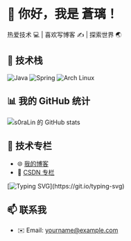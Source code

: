 # 👋 你好，我是 蒼璃！

热爱技术 💻 | 喜欢写博客 ✍️ | 探索世界 🌏

## 🚀 技术栈
![Java](https://img.shields.io/badge/Java-%23ED8B00.svg?style=flat&logo=java&logoColor=white)
![Spring](https://img.shields.io/badge/Spring-%236DB33F.svg?style=flat&logo=spring&logoColor=white)
![Arch Linux](https://img.shields.io/badge/Arch_Linux-1793D1?style=flat&logo=arch-linux&logoColor=white)

## 📊 我的 GitHub 统计
![s0raLin 的 GitHub stats](https://github-readme-stats.vercel.app/api?username=s0raLin&show_icons=true&theme=tokyonight)

## 🔧 技术专栏
- 🌐 [我的博客](https://s0ralin.github.io)
- 📘 [CSDN 专栏](https://blog.csdn.net/bit_10)

[![Typing SVG](https://readme-typing-svg.demolab.com?font=Fira+Code&pause=1000&color=1937FF&background=0A0A0A00&center=true&vCenter=true&multiline=true&random=true&width=435&lines=Lorem+ipsum+dolor+sit+amet%2C+consectetur+adipiscing+elit.+Nulla+lobortis+placerat+enim+nec+cursus.+Ut+et+elit+congue%2C+facilisis+dui+id%2C+efficitur+velit.+Integer+faucibus+velit+varius+arcu+consectetur+aliquam.+Sed+dui+ante%2C+euismod+non+malesuada+vel%2C+suscipit+vel+elit.+Nullam+tempor+vehicula+urna%2C+sed+dignissim+ligula+hendrerit+in.+Orci+varius+natoque+penatibus+et+magnis+dis+parturient+montes%2C+nascetur+ridiculus+mus.+Proin+et+nisi+eget+nunc+vehicula+posuere.+Nam+elementum+finibus+auctor.+Suspendisse+a+mauris+et+arcu+molestie+egestas+sed+et+dolor.+Nullam+ut+est+tristique%2C+iaculis+tortor+non%2C+viverra+felis.+Praesent+a+tincidunt+tellus%2C+eget+congue+eros.+Mauris+non+libero+nec+ipsum+ultricies+tincidunt+sit+amet+nec+ante.+Duis+molestie+sem+at+ligula+rhoncus+viverra.+Pellentesque+sit+amet+tortor+euismod%2C+rhoncus+lacus+a%2C+sodales+odio.+Proin+ac+convallis+ipsum.+Cras+tincidunt+mollis+consequat.)](https://git.io/typing-svg)

## 📫 联系我
- ✉️ Email: yourname@example.com

